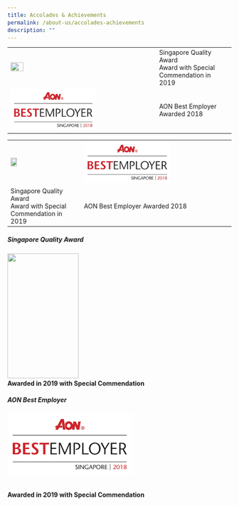 ```yaml
---
title: Accolades & Achievements
permalink: /about-us/accolades-achievements
description: ""
---
```

|  |  | 
| -------- | -------- | 
| <img style="float: ; width: 30%; height: 30%;" src="https://pris-test-staging.netlify.app/images/About%20Us/SQA.jpeg" alt="" /> | Singapore Quality Award<br>Award with Special Commendation in 2019| 
| <img style="float:; width: 60%; height: 60%;" src="/images/About%20Us/AON.jpeg" alt="" /> | AON Best Employer Awarded 2018| 


|  |  | 
| -------- | -------- | 
| <img style="float: ; width: 30%; height: 30%;" src="https://pris-test-staging.netlify.app/images/About%20Us/SQA.jpeg" alt="" /> | <img style="float:;  width: 60%; height: 60%;" src="/images/About%20Us/AON.jpeg" alt="" /> | 
| Singapore Quality Award<br>Award with Special Commendation in 2019 | AON Best Employer Awarded 2018| 


<p><td style="width: 50%; vertical-align: middle"><h5>Singapore Quality Award</h5></td>
<td style="width: 50%;"><div class="container">
  <div class="row">
    <div class="col">
    <img style="float: ; width: 160px; height: 280px;" src="https://pris-test-staging.netlify.app/images/About%20Us/SQA.jpeg" alt="" /> 
    </div>
    <div class="col">
      <strong>Awarded in 2019 with Special Commendation</strong><br />
    </div>
  </div>
 </div>
<td style="width: 50%; vertical-align: middle"><h5>AON Best Employer</h5></td>
<td style="width: 50%;"><div class="container">
  <div class="row">
    <div class="col">
    <img style="float: ; width: 280px; height: 136px;" src="/images/About%20Us/AON.jpeg" alt="" /> 
    </div>
    <div class="col">
      <strong>&nbsp;<br>&nbsp;<br>Awarded in 2019 with Special Commendation</strong><br />
    </div>
  </div>
 </div>